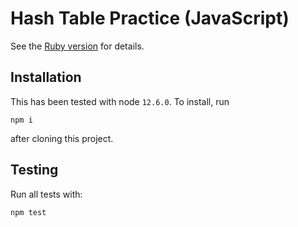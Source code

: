# Hash Table Practice (JavaScript)
See the [Ruby version](https://github.com/AdaGold/hash-practice) for details.

## Installation
This has been tested with node `12.6.0`. To install, run

```
npm i
```

after cloning this project.

## Testing
Run all tests with:

```
npm test
```
